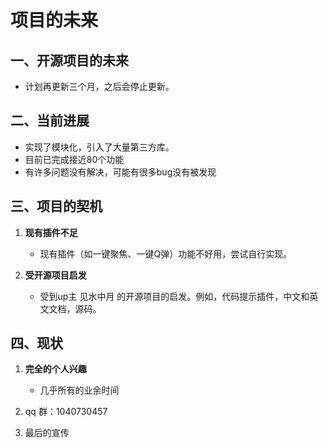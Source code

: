 # 项目的未来

## 一、开源项目的未来

- 计划再更新三个月，之后会停止更新。

## 二、当前进展

- 实现了模块化，引入了大量第三方库。
- 目前已完成接近80个功能
- 有许多问题没有解决，可能有很多bug没有被发现

## 三、项目的契机

1. **现有插件不足**

    - 现有插件（如一键聚焦、一键Q弹）功能不好用，尝试自行实现。

2. **受开源项目启发**

    - 受到up主  见水中月  的开源项目的启发。例如，代码提示插件，中文和英文文档，源码。

## 四、现状

1. **完全的个人兴趣**
    - 几乎所有的业余时间

3. qq 群：1040730457
4. 最后的宣传

